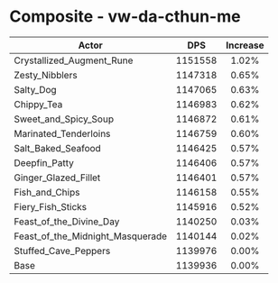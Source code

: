 # Composite - vw-da-cthun-me
| Actor | DPS | Increase |
|---|:---:|:---:|
|Crystallized_Augment_Rune|1151558|1.02%|
|Zesty_Nibblers|1147318|0.65%|
|Salty_Dog|1147065|0.63%|
|Chippy_Tea|1146983|0.62%|
|Sweet_and_Spicy_Soup|1146872|0.61%|
|Marinated_Tenderloins|1146759|0.60%|
|Salt_Baked_Seafood|1146425|0.57%|
|Deepfin_Patty|1146406|0.57%|
|Ginger_Glazed_Fillet|1146401|0.57%|
|Fish_and_Chips|1146158|0.55%|
|Fiery_Fish_Sticks|1145916|0.52%|
|Feast_of_the_Divine_Day|1140250|0.03%|
|Feast_of_the_Midnight_Masquerade|1140144|0.02%|
|Stuffed_Cave_Peppers|1139976|0.00%|
|Base|1139936|0.00%|
